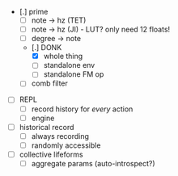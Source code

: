 - [.] prime
  - [ ] note -> hz (TET)
  - [ ] note -> hz (JI) - LUT? only need 12 floats!
  - [ ] degree -> note
  - [.] DONK
    - [X] whole thing
    - [ ] standalone env
    - [ ] standalone FM op
  - [ ] comb filter
- [ ] REPL
  - [ ] record history for *every* action
  - [ ] engine
- [ ] historical record
  - [ ] always recording
  - [ ] randomly accessible
- [ ] collective lifeforms
  - [ ] aggregate params (auto-introspect?)
